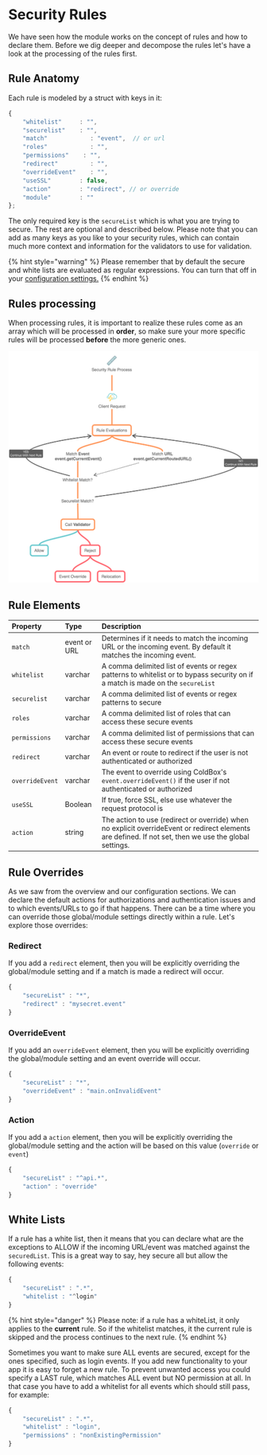 # Security Rules

We have seen how the module works on the concept of rules and how to declare them. Before we dig deeper and decompose the rules let's have a look at the processing of the rules first.

## Rule Anatomy

Each rule is modeled by a struct with keys in it:

```javascript
{
    "whitelist"     : "", 
    "securelist"    : "", 
    "match"            : "event",  // or url
    "roles"            : "", 
    "permissions"    : "", 
    "redirect"         : "", 
    "overrideEvent"    : "", 
    "useSSL"        : false, 
    "action"        : "redirect", // or override 
    "module"        : ""
};
```

The only required key is the `secureList` which is what you are trying to secure. The rest are optional and described below. Please note that you can add as many keys as you like to your security rules, which can contain much more context and information for the validators to use for validation.

{% hint style="warning" %}
Please remember that by default the secure and white lists are evaluated as regular expressions. You can turn that off in your [configuration settings.](../getting-started/first-chapter/)
{% endhint %}

## Rules processing

When processing rules, it is important to realize these rules come as an array which will be processed in **order**, so make sure your more specific rules will be processed **before** the more generic ones.

![cbsecurity rules processing](../.gitbook/assets/securityruleprocess.png)

## Rule Elements

| Property | Type | Description |
| :--- | :--- | :--- |
| `match` | event or URL | Determines if it needs to match the incoming URL or the incoming event. By default it matches the incoming event. |
| `whitelist` | varchar | A comma delimited list of events or regex patterns to whitelist or to bypass security on if a match is made on the `secureList` |
| `securelist` | varchar | A comma delimited list of events or regex patterns to secure |
| `roles` | varchar | A comma delimited list of roles that can access these secure events |
| `permissions` | varchar | A comma delimited list of permissions that can access these secure events |
| `redirect` | varchar | An event or route to redirect if the user is not authenticated or authorized |
| `overrideEvent` | varchar | The event to override using ColdBox's `event.overrideEvent()` if the user if not authenticated or authorized |
| `useSSL` | Boolean | If true, force SSL, else use whatever the request protocol is |
| `action` | string | The action to use \(redirect or override\) when no explicit overrideEvent or redirect elements are defined.  If not set, then we use the global settings. |

## Rule Overrides

As we saw from the overview and our configuration sections. We can declare the default actions for authorizations and authentication issues and to which events/URLs to go if that happens. There can be a time where you can override those global/module settings directly within a rule. Let's explore those overrides:

### Redirect

If you add a `redirect` element, then you will be explicitly overriding the global/module setting and if a match is made a redirect will occur.

```javascript
{
    "secureList" : "*",
    "redirect" : "mysecret.event"
}
```

### OverrideEvent

If you add an `overrideEvent` element, then you will be explicitly overriding the global/module setting and an event override will occur.

```javascript
{
    "secureList" : "*",
    "overrideEvent" : "main.onInvalidEvent"
}
```

### Action

If you add a `action` element, then you will be explicitly overriding the global/module setting and the action will be based on this value \(`override` or `event`\)

```javascript
{
    "secureList" : "^api.*",
    "action" : "override"
}
```

## White Lists

If a rule has a white list, then it means that you can declare what are the exceptions to ALLOW if the incoming URL/event was matched against the `securedList`. This is a great way to say, hey secure all but allow the following events:

```javascript
{
    "secureList" : ".*",
    "whitelist : "^login"
}
```

{% hint style="danger" %}
Please note: if a rule has a whiteList, it only applies to the **current** rule. So if the whitelist matches, it the current rule is skipped and the process continues to the next rule.
{% endhint %}

Sometimes you want to make sure ALL events are secured, except for the ones specified, such as login events. If you add new functionality to your app it is easy to forget a new rule. To prevent unwanted access you could specify a LAST rule, which matches ALL event but NO permission at all. In that case you have to add a whitelist for all events which should still pass, for example:

```javascript
{
    "secureList" : ".*",
    "whitelist" : "login",
    "permissions" : "nonExistingPermission"
}
```

